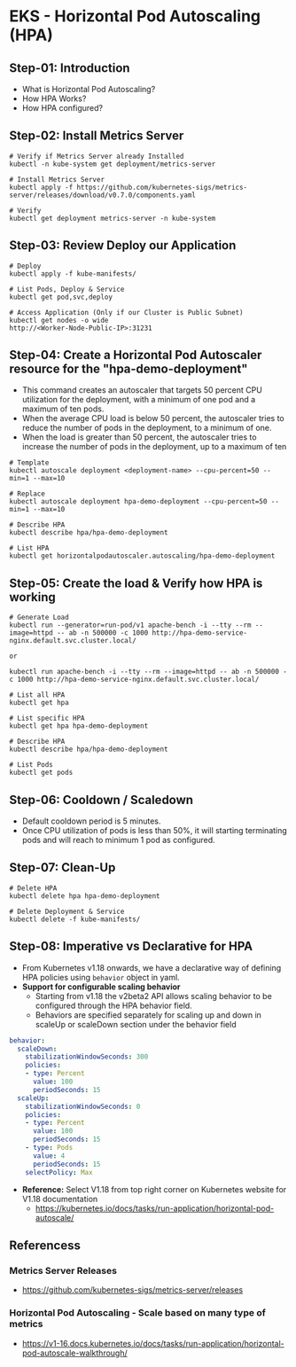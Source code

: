 # EKS - Horizontal Pod Autoscaling (HPA)

## Step-01: Introduction
- What is Horizontal Pod Autoscaling?
- How HPA Works?
- How HPA configured?

## Step-02: Install Metrics Server
```
# Verify if Metrics Server already Installed
kubectl -n kube-system get deployment/metrics-server

# Install Metrics Server
kubectl apply -f https://github.com/kubernetes-sigs/metrics-server/releases/download/v0.7.0/components.yaml

# Verify
kubectl get deployment metrics-server -n kube-system
```

## Step-03: Review Deploy our Application
```
# Deploy
kubectl apply -f kube-manifests/

# List Pods, Deploy & Service
kubectl get pod,svc,deploy

# Access Application (Only if our Cluster is Public Subnet)
kubectl get nodes -o wide
http://<Worker-Node-Public-IP>:31231
```

## Step-04: Create a Horizontal Pod Autoscaler resource for the "hpa-demo-deployment" 
- This command creates an autoscaler that targets 50 percent CPU utilization for the deployment, with a minimum of one pod and a maximum of ten pods. 
- When the average CPU load is below 50 percent, the autoscaler tries to reduce the number of pods in the deployment, to a minimum of one. 
- When the load is greater than 50 percent, the autoscaler tries to increase the number of pods in the deployment, up to a maximum of ten
```
# Template
kubectl autoscale deployment <deployment-name> --cpu-percent=50 --min=1 --max=10

# Replace
kubectl autoscale deployment hpa-demo-deployment --cpu-percent=50 --min=1 --max=10

# Describe HPA
kubectl describe hpa/hpa-demo-deployment 

# List HPA
kubectl get horizontalpodautoscaler.autoscaling/hpa-demo-deployment 
```

## Step-05: Create the load & Verify how HPA is working
```
# Generate Load
kubectl run --generator=run-pod/v1 apache-bench -i --tty --rm --image=httpd -- ab -n 500000 -c 1000 http://hpa-demo-service-nginx.default.svc.cluster.local/

or

kubectl run apache-bench -i --tty --rm --image=httpd -- ab -n 500000 -c 1000 http://hpa-demo-service-nginx.default.svc.cluster.local/

# List all HPA
kubectl get hpa

# List specific HPA
kubectl get hpa hpa-demo-deployment 

# Describe HPA
kubectl describe hpa/hpa-demo-deployment 

# List Pods
kubectl get pods
```

## Step-06: Cooldown / Scaledown
- Default cooldown period is 5 minutes. 
- Once CPU utilization of pods is less than 50%, it will starting terminating pods and will reach to minimum 1 pod as configured.


## Step-07: Clean-Up
```
# Delete HPA
kubectl delete hpa hpa-demo-deployment

# Delete Deployment & Service
kubectl delete -f kube-manifests/ 
```

## Step-08: Imperative vs Declarative for HPA
- From Kubernetes v1.18 onwards, we have a declarative way of defining HPA policies using `behavior` object in yaml.
- **Support for configurable scaling behavior**
  - Starting from v1.18 the v2beta2 API allows scaling behavior to be configured through the HPA behavior field. 
  - Behaviors are specified separately for scaling up and down in scaleUp or scaleDown section under the behavior field
```yml
behavior:
  scaleDown:
    stabilizationWindowSeconds: 300
    policies:
    - type: Percent
      value: 100
      periodSeconds: 15
  scaleUp:
    stabilizationWindowSeconds: 0
    policies:
    - type: Percent
      value: 100
      periodSeconds: 15
    - type: Pods
      value: 4
      periodSeconds: 15
    selectPolicy: Max
```
- **Reference:** Select V1.18 from top right corner on Kubernetes website for V1.18 documentation
  -  https://kubernetes.io/docs/tasks/run-application/horizontal-pod-autoscale/



## Referencess
### Metrics Server Releases
- https://github.com/kubernetes-sigs/metrics-server/releases

### Horizontal Pod Autoscaling - Scale based on many type of metrics
- https://v1-16.docs.kubernetes.io/docs/tasks/run-application/horizontal-pod-autoscale-walkthrough/
